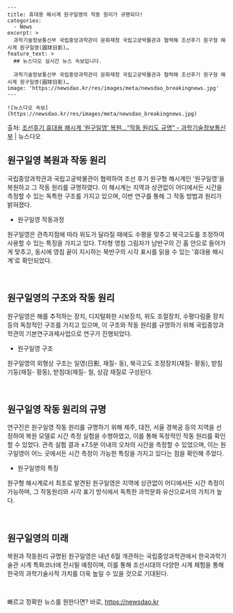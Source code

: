     ---
    title: 휴대용 해시계 원구일영의 작동 원리가 규명되다!
    categories:
      - News
    excerpt: >
      과학기술정보통신부 국립중앙과학관이 문화재청 국립고궁박물관과 협력해 조선후기 원구형 해시계 원구일영(圓球日影)…
    feature_text: >
      ## 뉴스다오 실시간 뉴스 속보입니다.
    
      과학기술정보통신부 국립중앙과학관이 문화재청 국립고궁박물관과 협력해 조선후기 원구형 해시계 원구일영(圓球日影)…
    image: 'https://newsdao.kr/res/images/meta/newsdao_breakingnews.jpg'
    ---
    
    ![뉴스다오 속보](https://newsdao.kr/res/images/meta/newsdao_breakingnews.jpg)

<p>출처: <a href="https://newsdao.kr/2835" rel="dofollow">조선후기 휴대용 해시계 ‘원구일영’ 복원…“작동 원리도 규명” - 과학기술정보통신부</a> | 뉴스다오</p>

<h2 data-ke-size="size26">원구일영 복원과 작동 원리</h2>
국립중앙과학관과 국립고궁박물관이 협력하여 조선 후기 원구형 해시계인 '원구일영'을 복원하고 그 작동 원리를 규명하였다. 이 해시계는 지역과 상관없이 어디에서든 시간을 측정할 수 있는 독특한 구조를 가지고 있으며, 이번 연구를 통해 그 작동 방법과 원리가 밝혀졌다.

<ul>
  <li>원구일영 작동과정</li>
</ul>

원구일영은 관측지점에 따라 위도가 달라질 때에도 수평을 맞추고 북극고도를 조정하여 사용할 수 있는 특징을 가지고 있다. T자형 영침 그림자가 남반구의 긴 홈 안으로 들어가게 맞추고, 동시에 영침 끝이 지시하는 북반구의 시각 표시를 읽을 수 있는 '휴대용 해시계'로 확인되었다.

<p data-ke-size="size16">&nbsp;</p>

<h2 data-ke-size="size26">원구일영의 구조와 작동 원리</h2>
원구일영은 해를 추적하는 장치, 디지털화한 시보장치, 위도 조절장치, 수평다림줄 장치 등의 독창적인 구조를 가지고 있으며, 이 구조와 작동 원리를 규명하기 위해 국립중앙과학관의 기본연구과제사업으로 연구가 진행되었다.

<ul>
  <li>원구일영 구조</li>
</ul>

원구일영의 외형상 구조는 일영(日影, 재질- 동), 북극고도 조정장치(재질- 황동), 받침기둥(재질- 황동), 받침대(재질- 철, 상감 재질로 구성된다.

<p data-ke-size="size16">&nbsp;</p>

<h2 data-ke-size="size26">원구일영 작동 원리의 규명</h2>
연구진은 원구일영 작동 원리를 규명하기 위해 제주, 대전, 서울 경복궁 등의 지역을 선정하여 복원 모델로 시간 측정 실험을 수행하였고, 이를 통해 독창적인 작동 원리를 확인할 수 있었다. 관측 실험 결과 ±7.5분 이내의 오차의 시간을 측정할 수 있었으며, 이는 원구일영이 어느 곳에서든 시간 측정이 가능한 특징을 가지고 있다는 점을 확인해 주었다.

<ul>
  <li>원구일영의 특징</li>
</ul>

원구형 해시계로서 최초로 발견된 원구일영은 지역에 상관없이 어디에서든 시간 측정이 가능하며, 그 작동원리와 시각 표기 방식에서 독특한 과학문화 유산으로서의 가치가 높다.

<p data-ke-size="size16">&nbsp;</p>

<h2 data-ke-size="size26">원구일영의 미래</h2>
복원과 작동원리 규명된 원구일영은 내년 6월 개관하는 국립중앙과학관에서 한국과학기술관 시계 특화코너에 전시될 예정이며, 이를 통해 조선시대의 다양한 시계 체험을 통해 한국의 과학기술사적 가치를 더욱 높일 수 있을 것으로 기대된다.

<p data-ke-size="size16">&nbsp;</p> 

빠르고 정확한 뉴스를 원한다면? 바로, <a href="https://newsdao.kr" rel="dofollow">https://newsdao.kr</a>


    
